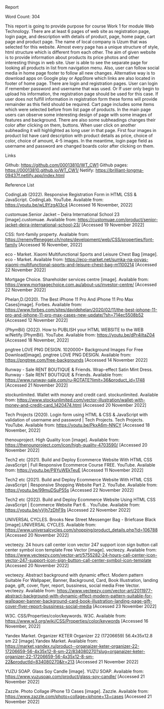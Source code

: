 Report

Word Count: 304

This report is going to provide purpose for course Work 1 for module Web Technology. 
There are at least 6 pages of web site as registration page, login page, and description 
with details of product, page, home page, cart page and product page. 
The name of local company is Uzum that was selected for this website. 
Almost every page has a unique structure of style, html structure which is different from each other. 
The aim of given website is to provide information about products its price photos and other interesting things in web site. 
User is able to see the separate page for looking all products in list from navigation menu. 
Also, user can follow social media in home page footer to follow all new changes. 
Alternative way is to download apps on Google play or AppStore which links are also located in footer of home page. 
There are login and registration pages. User can login if remember password and username that was used. 
Or If user only begin to upload his information, the registration page should be used for this case. 
If user does not fulfill information in registration form these forms will provide remainder as this field should be required. 
Cart page includes some items which were selected before from list page of products. 
In the main page users can observe some interesting design of page with some images of features and background. 
There are also some subheadings changes their color after clicking on them, buttons. 
When user click on another subheading it will highlighted as long user in that page. First four images 
in product list have card description with product details as price, choice of color, choice of amount, 4-5 images. 
In the meantime, login page field as username and password are changed boards color after clicking on them.

Links

Github: https://github.com/00013810/WT_CW1 
Github pages: https://00013810.github.io/WT_CW1/ 
Netlify: https://brilliant-longma-09437f.netlify.app/index.html 




Reference List

CodingLab (2022). Responsive Registration Form in HTML CSS & JavaScript. CodingLab. YouTube. Available from: https://youtu.be/wL9YzgA13c4 [Accessed 16 November, 2022]

customuae.Senior Jacket – Deira International School 23 [image].customuae. Available from: https://customuae.com/product/senior-jacket-deira-international-school-23/ [Accessed 19 November 2022]

CSS: font-family property. Available from: https://renenyffenegger.ch/notes/development/web/CSS/properties/font-family [Accessed 16 November, 2022]

eco - Market. Xiaomi Multifunctional Sports and Leisure Chest Bag [image]. eco - Market. Available from: https://eco-market.net/sumka-na-poyas-xiaomi-multifunctional-sports-and-leisure-chest-bag-m1100214  [Accessed 22 November 2022]

Mortgage Choice. Shareholder services centre [image]. Available from: https://www.mortgagechoice.com.au/about-us/investor-centre/ [Accessed 22 November 2022]

Phelan,D.(2020). The Best iPhone 11 Pro And iPhone 11 Pro Max Cases[image]. Forbes. Available from: https://www.forbes.com/sites/davidphelan/2020/02/11/the-best-iphone-11-pro-and-iphone-11-pro-max-cases-new-update/?sh=714ec5508b52 [Accessed 12 November 2022]

{PhymBil} (2022). How to PUBLISH your HTML WEBSITE to the WEB w/Netify.{PhymBil}. YouTube. Available from: https://youtu.be/dPr4iItaZ04 [Accessed 18 November, 2022]

pngtree LOVE PNG DESIGN. 1020000+ Background Images For Free Download[image]. pngtree LOVE PNG DESIGN. Available from: https://pngtree.com/free-backgrounds [Accessed 14 November 2022]

Runway - Sale RENT BOUTIQUE & Friends. Wrap-effect Satin Mint Dress. Runway - Sale RENT BOUTIQUE & Friends. Available from: https://www.runway-sale.com/ru-ROTATE?limit=36&product_id=1748 [Accessed 21 November 2022]

stockunlimited. Wallet with money and credit card. stockunlimited. Available from: https://www.stockunlimited.com/vector-illustration/wallet-with-money-and-credit-card_1420474.html [Accessed 20 November 2022]

Tech Projects (2020). Login form using HTML & CSS & JavaScript with validation of username and password | Tech Projects. Tech Projects. YouTube. Available from: https://youtu.be/PkxA6m-NNCY [Accessed 18 November, 2022]

thenouproject. High Quality Icon [image]. Available from: https://thenounproject.com/icon/high-quality-4703590/ [Accessed 20 November 2022]

Tech2 etc (2021). Build and Deploy Ecommerce Website With HTML CSS JavaScript | Full Responsive Ecommerce Course FREE. YouTube. Available from: https://youtu.be/P8YuWEkTeuE [Accessed 11 November 2022]

Tech2 etc (2021). Build and Deploy Ecommerce Website With HTML CSS JavaScript | Responsive Shopping Website Part 2. YouTube. Available from: https://youtu.be/99muDSuP55s [Accessed 22 November 2022]

Tech2 etc (2022). Build and Deploy Ecommerce Website Using HTML CSS JavaScript | Ecommerce Website Part 6. . YouTube. Available from: https://youtu.be/yVjh7zDhF9s [Accessed 22 November 2022]

UNIVERSAL CYCLES. Brooks New Street Messenger Bag - Briefcase Black [image].UNIVERSAL CYCLES. Available from: https://www.universalcycles.com/shopping/product_details.php?id=106788 [Accessed 20 November 2022]

vecteezy. 24 hours call center icon vector 247 support icon sign button call center symbol icon template Free Vector [image]. vecteezy. Available from: https://www.vecteezy.com/vector-art/5755282-24-hours-call-center-icon-vector-247-support-icon-sign-button-call-center-symbol-icon-template  [Accessed 20 November 2022]

vecteezy. Abstract background with dynamic effect. Modern pattern Suitable For Wallpaper, Banner, Background, Card, Book Illustration, landing page, gift, cover, flyer, report, bussiness, social media Free Vector. vecteezy. Available from: https://www.vecteezy.com/vector-art/2011977-abstract-background-with-dynamic-effect-modern-pattern-suitable-for-wallpaper-banner-background-card-book-illustration-landing-page-gift-cover-flyer-report-bussiness-social-media [Accessed 23 November 2022]

W3C. CSS/Properties/color/keywords. W3C. Available from: https://www.w3.org/wiki/CSS/Properties/color/keywords  [Accessed 16 November, 2022]

Yandex Market. Organizer KETER Organizer 22 (17206659) 56.4x35x12.8 sm 22 [image].Yandex Market. Available from: https://market.yandex.ru/product--organaizer-keter-organizer-22-17206659-56-4x35x12-8-sm-22/834080270?slug=organaizer-keter-organizer-22-17206659-56-4x35x12-8-sm-22&productId=834080270&lr=213 [Accessed 21 November 2022]

YUZU SOAP. Glass Soy Candle [image]. YUZU SOAP. Available from: https://www.yuzusoap.com/product/glass-soy-candle/ [Accessed 21 November 2022]

Zazzle. Photo Collage iPhone 13 Cases [image]. Zazzle. Available from: https://www.zazzle.com/photo+collage+iphone+13+cases [Accessed 21 November 2022]


